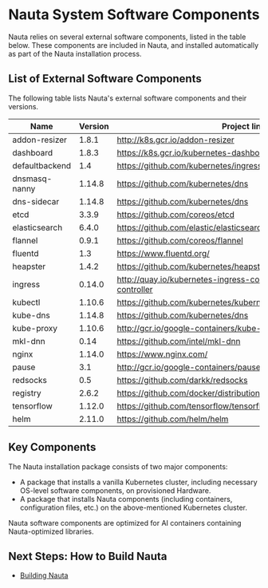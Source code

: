 # Nauta System Software Components
Nauta relies on several external software components, listed in the table below. These components are included in Nauta, and installed automatically as part of the Nauta installation process. 

## List of External Software Components
The following table lists Nauta's external software components and their versions. 

Name | Version | Project link
--- | --- | --- 
addon-resizer | 1.8.1 | http://k8s.gcr.io/addon-resizer
dashboard | 1.8.3 | https://k8s.gcr.io/kubernetes-dashboard-amd64 
defaultbackend | 1.4 | https://github.com/kubernetes/ingress-nginx
dnsmasq-nanny | 1.14.8 | https://github.com/kubernetes/dns
dns-sidecar | 1.14.8 | https://github.com/kubernetes/dns
etcd | 3.3.9 | https://github.com/coreos/etcd
elasticsearch | 6.4.0 | https://github.com/elastic/elasticsearch
flannel | 0.9.1 | https://github.com/coreos/flannel
fluentd | 1.3 | https://www.fluentd.org/
heapster | 1.4.2 | https://github.com/kubernetes/heapster
ingress | 0.14.0 | http://quay.io/kubernetes-ingress-controller/nginx-ingress-controller
kubectl | 1.10.6 | https://github.com/kubernetes/kubernetes/tree/master/pkg/kubectl
kube-dns | 1.14.8 | https://github.com/kubernetes/dns 
kube-proxy | 1.10.6 | http://gcr.io/google-containers/kube-proxy-amd64
mkl-dnn | 0.14 | https://github.com/intel/mkl-dnn
nginx | 1.14.0 | https://www.nginx.com/ 
pause | 3.1 | http://gcr.io/google-containers/pause-amd64
redsocks | 0.5 | https://github.com/darkk/redsocks
registry | 2.6.2 | https://github.com/docker/distribution
tensorflow | 1.12.0 | https://github.com/tensorflow/tensorflow
helm | 2.11.0 | https://github.com/helm/helm

## Key Components

The Nauta installation package consists of two major components:

  * A package that installs a vanilla Kubernetes cluster, including necessary OS-level software components, on provisioned Hardware.
  * A package that installs Nauta components (including containers, configuration files, etc.) on the above-mentioned Kubernetes cluster.

Nauta software components are optimized for AI containers containing Nauta-optimized libraries.

## Next Steps: How to Build Nauta

* [Building Nauta](../How_to_Build_Nauta/HBN.md)
